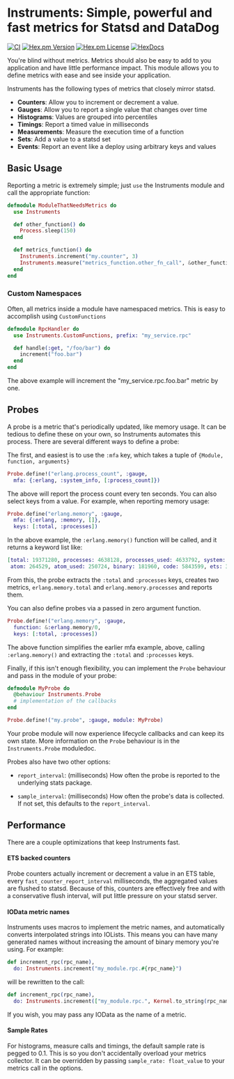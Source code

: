 # Instruments: Simple, powerful and fast metrics for Statsd and DataDog

[![CI](https://github.com/discord/instruments/actions/workflows/ci.yml/badge.svg)](https://github.com/discord/instruments/actions/workflows/ci.yml)
[![Hex.pm Version](http://img.shields.io/hexpm/v/instruments.svg?style=flat)](https://hex.pm/packages/instruments)
[![Hex.pm License](http://img.shields.io/hexpm/l/instruments.svg?style=flat)](https://hex.pm/packages/instruments)
[![HexDocs](https://img.shields.io/badge/HexDocs-Yes-blue)](https://hexdocs.pm/instruments)

You're blind without metrics. Metrics should also be easy to add to you application
and have little performance impact. This module allows you to define metrics
with ease and see inside your application.

Instruments has the following types of metrics that closely mirror statsd.

  * **Counters**: Allow you to increment or decrement a value.
  * **Gauges**: Allow you to report a single value that changes over time
  * **Histograms**: Values are grouped into percentiles
  * **Timings**: Report a timed value in milliseconds
  * **Measurements**: Measure the execution time of a function
  * **Sets**: Add a value to a statsd set
  * **Events**: Report an event like a deploy using arbitrary keys and values


## Basic Usage

Reporting a metric is extremely simple; just `use` the Instruments module and call the
appropriate function:

```elixir
defmodule ModuleThatNeedsMetrics do
  use Instruments

  def other_function() do
    Process.sleep(150)
  end

  def metrics_function() do
    Instruments.increment("my.counter", 3)
    Instruments.measure("metrics_function.other_fn_call", &other_function/0)
  end
end
```

### Custom Namespaces
Often, all metrics inside a module have namespaced metrics. This is easy to accomplish
using `CustomFunctions`

```elixir
defmodule RpcHandler do
  use Instruments.CustomFunctions, prefix: "my_service.rpc"

  def handle(:get, "/foo/bar") do
    increment("foo.bar")
  end
end
```

The above example will increment the "my_service.rpc.foo.bar" metric by one.

## Probes
A probe is a metric that's periodically updated, like memory usage. It can be
tedious to define these on your own, so Instruments automates this process.
There are several different ways to define a probe:

The first, and easiest is to use the `:mfa` key, which takes a tuple of
`{Module, function, arguments}`

```elixir
Probe.define!("erlang.process_count", :gauge,
  mfa: {:erlang, :system_info, [:process_count]})
```

The above will report the process count every ten seconds.
You can also select keys from a value. For example, when reporting memory usage:

```elixir
Probe.define("erlang.memory", :gauge,
  mfa: {:erlang, :memory, []},
  keys: [:total, :processes])
```

In the above example, the `:erlang.memory()` function will be called, and it returns a
keyword list like:

```elixir
[total: 19371280, processes: 4638128, processes_used: 4633792, system: 14733152,
 atom: 264529, atom_used: 250724, binary: 181960, code: 5843599, ets: 383504]
```

From this, the probe extracts the `:total` and `:processes` keys, creates two metrics,
`erlang.memory.total` and `erlang.memory.processes` and reports them.

You can also define probes via a passed in zero argument function.

```elixir
Probe.define!("erlang.memory", :gauge,
  function: &:erlang.memory/0,
  keys: [:total, :processes])
```

The above function simplifies the earlier mfa example, above, calling `:erlang.memory()`
and extracting the `:total` and `:processes` keys.

Finally, if this isn't enough flexibility, you can implement the `Probe` behaviour and
pass in the module of your probe:

```elixir
defmodule MyProbe do
  @behaviour Instruments.Probe
  # implementation of the callbacks
end

Probe.define!("my.probe", :gauge, module: MyProbe)
```

Your probe module will now experience lifecycle callbacks and can keep its own state.
More information on the `Probe` behaviour is in the `Instruments.Probe` moduledoc.

Probes also have two other options:

  * `report_interval`: (milliseconds) How often the probe is reported to the
     underlying stats package.

  * `sample_interval`: (milliseconds) How often the probe's data is collected.
     If not set, this defaults to the `report_interval`.

## Performance

There are a couple optimizations that keep Instruments fast.

#### ETS backed counters
Probe counters actually increment or decrement a value in an ETS table, every
`fast_counter_report_interval` milliseconds, the aggregated values are flushed to
statsd. Because of this, counters are effectively free and with a conservative flush interval,
will put little pressure on your statsd server.

#### IOData metric names

Instruments uses macros to implement the metric names, and automatically converts interpolated
strings into IOLists. This means you can have many generated names without increasing the
amount of binary memory you're using. For example:

```elixir
def increment_rpc(rpc_name),
  do: Instruments.increment("my_module.rpc.#{rpc_name}")
```

will be rewritten to the call:

```elixir
def increment_rpc(rpc_name),
  do: Instruments.increment(["my_module.rpc.", Kernel.to_string(rpc_name)])
```

If you wish, you may pass any IOData as the name of a metric.

#### Sample Rates
For histograms, measure calls and timings, the default sample rate is pegged to 0.1.
This is so you don't accidentally overload your metrics collector. It can be
overridden by passing `sample_rate: float_value` to your metrics call in the
options.
